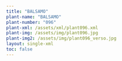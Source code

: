 ```yaml
---
title: "BALSAMO"
plant-name: "BALSAMO"
plant-number: "096"
plant-xml: /assets/xml/plant096.xml
plant-img: /assets/img/plant096.jpg
plant-img2: /assets/img/plant096_verso.jpg
layout: single-xml
toc: false
---
```

